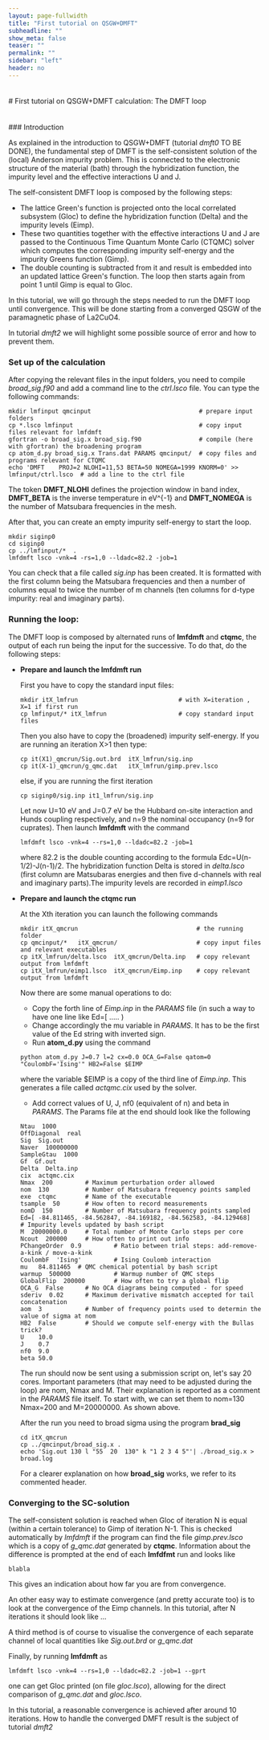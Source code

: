 ```yaml
---
layout: page-fullwidth
title: "First tutorial on QSGW+DMFT"
subheadline: ""
show_meta: false
teaser: ""
permalink: ""
sidebar: "left"
header: no
---
```

<hr style="height:5pt; visibility:hidden;" />
# First tutorial on QSGW+DMFT calculation: The DMFT loop


<hr style="height:5pt; visibility:hidden;" />
### Introduction

As explained in the introduction to QSGW+DMFT (tutorial _dmft0_ TO BE DONE), the fundamental step of DMFT is the self-consistent solution of the (local) Anderson impurity problem. This is connected to the electronic structure of the material (bath) through the hybridization function, the impurity level and the effective interactions U and J.
 
The self-consistent DMFT loop is composed by the following steps:
* The lattice Green's function is projected onto the local correlated subsystem (Gloc) to define the hybridization function (Delta) and the impurity levels (Eimp).
* These two quantities together with the effective interactions U and J are passed to the Continuous Time Quantum Monte Carlo (CTQMC) solver which computes the corresponding impurity self-energy and the impurity Greens function (Gimp).
* The double counting is subtracted from it and result is embedded into an updated lattice Green's function. The loop then starts again from point 1 until Gimp is equal to Gloc.

In this tutorial, we will go through the steps needed to run the DMFT loop until convergence. 
This will be done starting from a converged QSGW of the paramagnetic phase of La2CuO4.

In tutorial _dmft2_ we will highlight some possible source of error and how to prevent them.


### Set up of the calculation 
After copying the relevant files in the input folders, you need to compile *broad_sig.f90* and add a command line to the *ctrl.lsco* file. 
You can type the following commands:
~~~
mkdir lmfinput qmcinput                              # prepare input folders
cp *.lsco lmfinput                                   # copy input files relevant for lmfdmft
gfortran -o broad_sig.x broad_sig.f90                # compile (here with gfortran) the broadening program
cp atom_d.py broad_sig.x Trans.dat PARAMS qmcinput/  # copy files and programs relevant for CTQMC
echo 'DMFT    PROJ=2 NLOHI=11,53 BETA=50 NOMEGA=1999 KNORM=0' >> lmfinput/ctrl.lsco  # add a line to the ctrl file 
~~~
The token **DMFT_NLOHI** defines the projection window in band index, **DMFT_BETA** is the inverse temperature in eV^{-1} and **DMFT_NOMEGA** is the number of Matsubara frequencies in the mesh. 

After that, you can create an empty impurity self-energy to start the loop.
~~~
mkdir siginp0
cd siginp0
cp ../lmfinput/*  . 
lmfdmft lsco -vnk=4 -rs=1,0 --ldadc=82.2 -job=1
~~~
You can check that a file called *sig.inp* has been created. It is formatted with the first column being the Matsubara frequencies and then a number of columns equal to twice the number of m channels (ten columns for d-type impurity: real and imaginary parts).

### Running the loop:
The DMFT loop is composed by alternated runs of **lmfdmft** and **ctqmc**, the output of each run being the input for the successive. To do that, do the following steps:

* **Prepare and launch the lmfdmft run**

  First you have to copy the standard input files:
  ~~~
  mkdir itX_lmfrun                            # with X=iteration , X=1 if first run
  cp lmfinput/* itX_lmfrun                    # copy standard input files 
  ~~~
  Then you also have to copy the (broadened) impurity self-energy.
  If you are running an iteration X>1 then type:
  ~~~
  cp it(X1)_qmcrun/Sig.out.brd  itX_lmfrun/sig.inp
  cp it(X-1)_qmcrun/g_qmc.dat   itX_lmfrun/gimp.prev.lsco
  ~~~
  else, if you are running the first iteration  
  ~~~
  cp siginp0/sig.inp it1_lmfrun/sig.inp
  ~~~

  Let now U=10 eV and J=0.7 eV be the Hubbard on-site interaction and Hunds coupling respectively, and n=9 the nominal occupancy (n=9 for cuprates). Then launch **lmfdmft** with the command 
  ~~~
  lmfdmft lsco -vnk=4 --rs=1,0 --ldadc=82.2 -job=1 
  ~~~
  where 82.2 is the double counting according to the formula Edc=U(n-1/2)-J(n-1)/2. The hybridization function Delta is stored in *delta.lsco* (first column are Matsubaras energies and then five d-channels with real and imaginary parts).The impurity levels are recorded in *eimp1.lsco* 

* **Prepare and launch the ctqmc run**

  At the Xth iteration you can launch the following commands
  ~~~
  mkdir itX_qmcrun                                 # the running folder
  cp qmcinput/*   itX_qmcrun/                      # copy input files and relevant executables
  cp itX_lmfrun/delta.lsco  itX_qmcrun/Delta.inp   # copy relevant output from lmfdmft
  cp itX_lmfrun/eimp1.lsco  itX_qmcrun/Eimp.inp    # copy relevant output from lmfdmft
  ~~~

  Now there are some manual operations to do:
  * Copy the forth line of *Eimp.inp* in the *PARAMS* file (in such a way to have one line like Ed=[ ..... ) 
  * Change accordingly the mu variable in *PARAMS*. It has to be the first value of the Ed string with inverted sign.
  * Run **atom_d.py** using the command
  ~~~
  python atom_d.py J=0.7 l=2 cx=0.0 OCA_G=False qatom=0 "CoulombF='Ising'" HB2=False $EIMP
  ~~~ 
  where the variable $EIMP is a copy of the third line of *Eimp.inp*. This generates a file called *actqmc.cix* used by the solver.
  * Add correct values of U, J, nf0 (equivalent of n) and beta in *PARAMS*. The Params file at the end should look like the following 
  ~~~
  Ntau  1000  
  OffDiagonal  real
  Sig  Sig.out
  Naver  100000000
  SampleGtau  1000
  Gf  Gf.out
  Delta  Delta.inp
  cix  actqmc.cix
  Nmax  200         # Maximum perturbation order allowed
  nom  130          # Number of Matsubara frequency points sampled
  exe  ctqmc        # Name of the executable
  tsample  50       # How often to record measurements
  nomD  150         # Number of Matsubara frequency points sampled
  Ed=[ -84.811465, -84.562847, -84.169182, -84.562583, -84.129468]     # Impurity levels updated by bash script
  M  20000000.0     # Total number of Monte Carlo steps per core
  Ncout  200000     # How often to print out info
  PChangeOrder  0.9         # Ratio between trial steps: add-remove-a-kink / move-a-kink
  CoulombF  'Ising'         # Ising Coulomb interaction
  mu   84.811465  # QMC chemical potential by bash script
  warmup  500000            # Warmup number of QMC steps
  GlobalFlip  200000        # How often to try a global flip
  OCA_G  False      # No OCA diagrams being computed - for speed
  sderiv  0.02      # Maximum derivative mismatch accepted for tail concatenation
  aom  3            # Number of frequency points used to determin the value of sigma at nom
  HB2  False        # Should we compute self-energy with the Bullas trick?
  U    10.0
  J    0.7
  nf0  9.0
  beta 50.0
  ~~~
  The run	should now be sent using a submission script on, let's say 20 cores. Important parameters (that may need to be adjusted during the loop) are nom, Nmax and M. Their explanation is reported as a comment in the *PARAMS* file itself. To start with, we can set them to nom=130 Nmax=200 and M=20000000. As shown above.

  After the run you need to broad sigma using the program **brad_sig**
  ~~~ 
  cd itX_qmcrun
  cp ../qmcinput/broad_sig.x .
  echo 'Sig.out 130 l "55  20  130" k "1 2 3 4 5"'| ./broad_sig.x > broad.log
  ~~~
  For a clearer explanation on how **broad_sig** works, we refer to its commented header.
  
### Converging to the SC-solution
The self-consistent solution is reached when Gloc of iteration N is equal (within a certain tolerance) to Gimp of iteration N-1. This is checked automatically by _lmfdmft_ if the program can find the file *gimp.prev.lsco* which is a copy of *g_qmc.dat* generated by **ctqmc**. Information about the difference is prompted at the end of each **lmfdfmt** run and looks like 
~~~
blabla 
~~~
This gives an indication about how far you are from convergence.

An other easy way to estimate convergence (and pretty accurate too) is to look at the convergence of the Eimp channels. In this tutorial, after N iterations it should look like ...

A third method is of course to visualise the convergence of each separate channel of local quantities like _Sig.out.brd_ or *g_qmc.dat* 

Finally, by running **lmfdmft** as 
~~~
lmfdmft lsco -vnk=4 --rs=1,0 --ldadc=82.2 -job=1 --gprt
~~~
one can get Gloc printed (on file *gloc.lsco*), allowing for the direct comparison of *g_qmc.dat* and *gloc.lsco*.


In this tutorial, a reasonable convergence is achieved after around 10 iterations.
How to handle the converged DMFT result is the subject of tutorial *dmft2*

